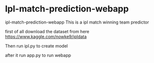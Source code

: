 # Ipl-match-prediction-webapp

ipl-match-prediction-webapp
This is a ipl match winning team predictor

first of all download the dataset from here https://www.kaggle.com/nowke9/ipldata

Then run ipl.py to create model

after it run app.py to run webapp
